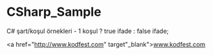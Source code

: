 # CSharp_Sample
C# şart/koşul örnekleri - 1
koşul ? true ifade : false ifade;

<a href="http://www.kodfest.com" target"_blank">www.kodfest.com</a>
